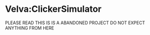 # Velva:ClickerSimulator

PLEASE READ THIS IS IS A ABANDONED PROJECT DO NOT EXPECT ANYTHING FROM HERE
